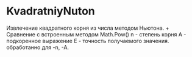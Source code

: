 # KvadratniyNuton
Извлечение квадратного корня из числа методом Ньютона. + Сравнение с встроенным методом Math.Pow()
n - степень корня
A - подкоренное выражение
E - точность получаемого значения.
обработанно для -n, -A.
